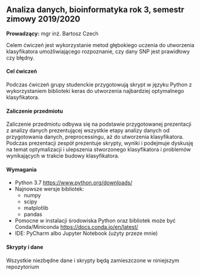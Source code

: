 ## Analiza danych, bioinformatyka rok 3, semestr zimowy 2019/2020
**Prowadzący:** mgr inż. Bartosz Czech

Celem ćwiczeń jest wykorzystanie metod głębokiego uczenia do utworzenia klasyfikatora umożliwiającego rozpoznanie, czy dany SNP jest prawidłowy czy błędny. 

#### Cel ćwiczeń

Podczas ćwiczeń grupy studenckie przygotowują skrypt w języku Python z wykorzystaniem biblioteki keras do utworzenia najbardziej optymalnego klasyfikatora.

#### Zaliczenie przedmiotu

Zaliczenie przedmiotu odbywa się na podstawie przygotowanej prezentacji z analizy danych prezentującej wszystkie etapy analizy danych od przygotowania danych, preprocessingu, aż do utworzenia klasyfikatora. Podczas prezentacji zespół prezentuje skrypty,  wyniki i podejmuje dyskusję na temat optymalizacji i ulepszenia stworzonego klasyfikatora i problemów wynikających w trakcie budowy klasyfikatora. 

#### Wymagania

* Python 3.7 https://www.python.org/downloads/
* Najnowsze wersje bibliotek:
	* numpy
	* scipy
	* matplotlib
	* pandas
* Pomocne w instalacji środowiska Python oraz bibliotek może być Conda/Miniconda https://docs.conda.io/en/latest/
* IDE: PyCharm albo Jupyter Notebook (użyty przeze mnie)

#### Skrypty i dane

Wszystkie niezbędne dane i skrypty będą zamieszczone w niniejszym repozytorium
